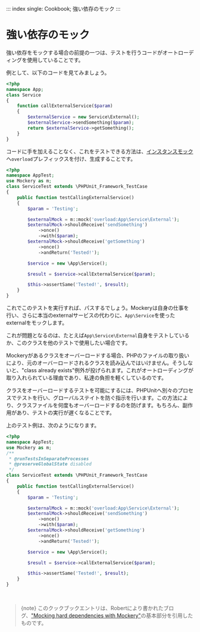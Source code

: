 ::: index
single: Cookbook; 強い依存のモック
:::

# 強い依存のモック

強い依存をモックする場合の前提の一つは、テストを行うコードがオートローディングを使用していることです。

例として、以下のコードを見てみましょう。

``` php
<?php
namespace App;
class Service
{
    function callExternalService($param)
    {
        $externalService = new Service\External();
        $externalService->sendSomething($param);
        return $externalService->getSomething();
    }
}
```

コードに手を加えることなく、これをテストできる方法は、[インスタンスモック](instance_mocking.html)へ`overload`プレフィックスを付け、生成することです。

``` php
<?php
namespace AppTest;
use Mockery as m;
class ServiceTest extends \PHPUnit_Framework_TestCase
{
    public function testCallingExternalService()
    {
        $param = 'Testing';

        $externalMock = m::mock('overload:App\Service\External');
        $externalMock->shouldReceive('sendSomething')
            ->once()
            ->with($param);
        $externalMock->shouldReceive('getSomething')
            ->once()
            ->andReturn('Tested!');

        $service = new \App\Service();

        $result = $service->callExternalService($param);

        $this->assertSame('Tested!', $result);
    }
}
```

これでこのテストを実行すれば、パスするでしょう。Mockeryは自身の仕事を行い、さらに本当のexternalサービスの代わりに、`App\Service`を使ったexternalをモックします。

これが問題となるのは、たとえば`App\Service\External`自身をテストしているか、このクラスを他のテストで使用したい場合です。

Mockeryがあるクラスをオーバーロードする場合、PHPのファイルの取り扱いにより、元のオーバーロードされるクラスを読み込んではいけません。そうしないと、\"class
already
exists\"例外が投げられます。これがオートローディングが取り入れられている理由であり、私達の負担を軽くしているのです。

クラスをオーバーロードするテストを可能にするには、PHPUnitへ別々のプロセスでテストを行い、グローバルステイトを防ぐ指示を行います。この方法により、クラスファイルを何度もオーバーロードするのを防げます。もちろん、副作用があり、テストの実行が遅くなることです。

上のテスト例は、次のようになります。

``` php
<?php
namespace AppTest;
use Mockery as m;
/**
 * @runTestsInSeparateProcesses
 * @preserveGlobalState disabled
 */
class ServiceTest extends \PHPUnit_Framework_TestCase
{
    public function testCallingExternalService()
    {
        $param = 'Testing';

        $externalMock = m::mock('overload:App\Service\External');
        $externalMock->shouldReceive('sendSomething')
            ->once()
            ->with($param);
        $externalMock->shouldReceive('getSomething')
            ->once()
            ->andReturn('Tested!');

        $service = new \App\Service();

        $result = $service->callExternalService($param);

        $this->assertSame('Tested!', $result);
    }
}
```

 

> {note}
> このクックブックエントリは、Robertにより書かれたブログ、[\"Mocking
> hard dependencies with
> Mockery\"](https://robertbasic.com/blog/mocking-hard-dependencies-with-mockery/)の基本部分を引用したものです。
